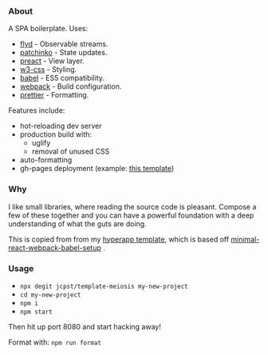 ### About

A SPA boilerplate. Uses:

* [flyd](https://github.com/paldepind/flyd) - Observable streams.
* [patchinko](https://github.com/barneycarroll/patchinko) - State updates.
* [preact](https://github.com/hyperapp/hyperapp) - View layer.
* [w3-css](https://www.w3schools.com/w3css/default.asp) - Styling.
* [babel](https://github.com/babel/babel) - ES5 compatibility.
* [webpack](https://github.com/webpack/webpack) - Build configuration.
* [prettier](https://github.com/prettier/prettier) - Formatting.

Features include:

* hot-reloading dev server
* production build with:
    * uglify
    * removal of unused CSS
* auto-formatting
* gh-pages deployment (example: [this template](https://github.com/jcpst/template-meiosis))

### Why

I like small libraries, where reading the source code is pleasant. Compose a few of these together and you can have a powerful foundation with a deep understanding of what the guts are doing.

This is copied from from my [hyperapp template](https://github.com/jcpst/template-hyperapp-1), which is based off  [minimal-react-webpack-babel-setup](https://github.com/rwieruch/minimal-react-webpack-babel-setup) .

### Usage

* `npx degit jcpst/template-meiosis my-new-project`
* `cd my-new-project`
* `npm i`
* `npm start`

Then hit up port 8080 and start hacking away!

Format with: `npm run format`
